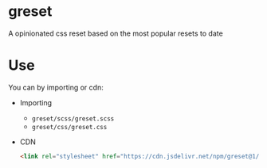 # greset
A opinionated css reset based on the most popular resets to date

# Use
You can by importing or cdn:

-   Importing
    - `greset/scss/greset.scss`
    - `greset/css/greset.css`

-   CDN
    ```html
    <link rel="stylesheet" href="https://cdn.jsdelivr.net/npm/greset@1/css/greset.css" />
    ```
